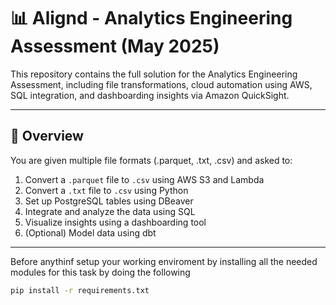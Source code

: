 # 📊 Alignd - Analytics Engineering Assessment (May 2025)

This repository contains the full solution for the Analytics Engineering Assessment, including file transformations, cloud automation using AWS, SQL integration, and dashboarding insights via Amazon QuickSight.

---

## 🚀 Overview

You are given multiple file formats (.parquet, .txt, .csv) and asked to:

1. Convert a `.parquet` file to `.csv` using AWS S3 and Lambda
2. Convert a `.txt` file to `.csv` using Python
3. Set up PostgreSQL tables using DBeaver
4. Integrate and analyze the data using SQL
5. Visualize insights using a dashboarding tool
6. (Optional) Model data using dbt

---
Before anythinf setup your working enviroment by installing all the needed modules for this task by doing the following 

```bash
pip install -r requirements.txt

